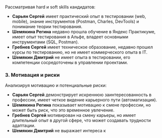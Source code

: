 Рассматривая hard и soft skills кандидатов:
- **Сарьян Сергей** имеет практический опыт в тестировании (web, mobile), знание инструментов (Postman, Charles, DevTools) и понимание теории тестирования.
- **Шемякина Регина** недавно прошла обучение в Яндекс Практикуме, имеет опыт тестирования в Альфе, владеет основными инструментами (SQL, Postman).
- **Гребнев Сергей** имеет техническое образование, недавно прошел курсы по тестированию, но не имеет коммерческого опыта в IT.
- **Шемякин Дмитрий** не имеет опыта в тестировании, его компетенции сосредоточены в управлении проектами.

### 3. Мотивация и риски

Анализируя мотивацию и потенциальные риски:
- **Сарьян Сергей** демонстрирует искреннюю заинтересованность в профессии, имеет четкое видение карьерного пути (автоматизация).
- **Шемякина Регина** показывает мотивацию к смене профессии, но может быть риск, что это временное увлечение.
- **Гребнев Сергей** мотивирован на смену карьеры, но имеет длительный опыт в другой сфере, что может создавать трудности адаптации.
- **Шемякин Дмитрий** не выражает интереса к
